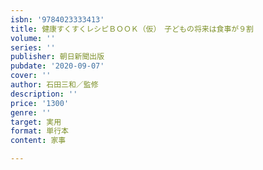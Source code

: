 ```yaml
---
isbn: '9784023333413'
title: 健康すくすくレシピＢＯＯＫ（仮）　子どもの将来は食事が９割
volume: ''
series: ''
publisher: 朝日新聞出版
pubdate: '2020-09-07'
cover: ''
author: 石田三和／監修
description: ''
price: '1300'
genre: ''
target: 実用
format: 単行本
content: 家事

---
```

